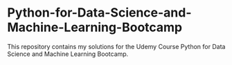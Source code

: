 # Python-for-Data-Science-and-Machine-Learning-Bootcamp
This repository contains my solutions for the Udemy Course Python for Data Science and Machine Learning Bootcamp.
